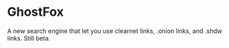 # GhostFox
A new search engine that let you use clearnet links, .onion links, and .shdw links. Still beta.
